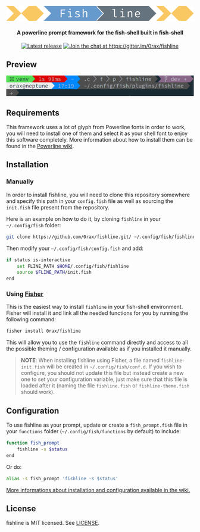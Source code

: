 <p align="center">
    <a href="README.md"><img src="https://raw.githubusercontent.com/0rax/fishline/screenshots/logo.png" width=512 style="margin-bottom:0px"></img></a>
</p>
<h4 align="center">A powerline prompt framework for the fish-shell built in fish-shell</h4>
<p align="center">
    <a href="https://github.com/0rax/fishline/releases/latest"><img src="https://img.shields.io/github/release/0rax/fishline.svg" alt="Latest release"></a>
    <a href="https://gitter.im/0rax/fishline?utm_source=badge&utm_medium=badge&utm_campaign=pr-badge&utm_content=badge"><img src="https://badges.gitter.im/Join%20Chat.svg" alt="Join the chat at https://gitter.im/0rax/fishline"></a>
</p>

## Preview

![fishline_preview](https://raw.githubusercontent.com/0rax/fishline/screenshots/prompt.png "Fishline Preview")

## Requirements

This framework uses a lot of glyph from Powerline fonts in order to work, you will need to install one of them and select it as your shell font to enjoy this software completely. More information about how to install them can be found in the [Powerline wiki](https://powerline.readthedocs.io/en/latest/installation.html#fonts-installation).

## Installation

### Manually

In order to install fishline, you will need to clone this repository somewhere and specify this path in your `config.fish` file as well as sourcing the `init.fish` file present from the repository.

Here is an example on how to do it, by cloning `fishline` in your `~/.config/fish` folder:

```sh
git clone https://github.com/0rax/fishline.git/ ~/.config/fish/fishline
```

Then modify your `~/.config/fish/config.fish` and add:

```sh
if status is-interactive
    set FLINE_PATH $HOME/.config/fish/fishline
    source $FLINE_PATH/init.fish
end
```

### Using [Fisher](https://github.com/jorgebucaran/fisher)

This is the easiest way to install `fishline` in your fish-shell environment. Fisher will install it and link all the needed functions for you by running the following command:

```sh
fisher install 0rax/fishline
```

This will allow you to use the `fishline` command directly and access to all the possible theming / configuration available as if you installed it manually.

> **NOTE**:
> When installing fishline using Fisher, a file named `fishline-init.fish` will be created in `~/.config/fish/conf.d`.
> If you wish to configure, you should not update this file but instead create a new one to set your configuration variable, just make sure that this file is loaded after it (naming the file `fishline.fish` or `fishline-theme.fish` should work).

## Configuration

To use fishline as your prompt, update or create a `fish_prompt.fish` file in your `functions` folder (`~/.config/fish/functions` by default) to include:

```sh
function fish_prompt
    fishline -s $status
end
```
Or do:

```sh
alias -s fish_prompt 'fishline -s $status'
```

[More informations about installation and configuration available in the wiki.](https://github.com/0rax/fishline/wiki "Fishline Wiki")

## License

fishline is MIT licensed. See [LICENSE](LICENSE).
